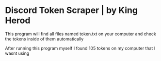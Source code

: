 # Discord Token Scraper | by King Herod
This program will find all files named token.txt on your computer and check the tokens inside of them automatically

After running this program myself I found 105 tokens on my computer that I wasnt using
